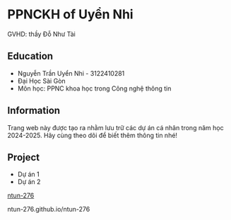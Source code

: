 <h1> PPNCKH of Uyển Nhi </h1>
GVHD: thầy Đỗ Như Tài

<h2> Education </h2>
<ul>
  <li> Nguyễn Trần Uyển Nhi - 3122410281 </li>
  <li> Đại Học Sài Gòn </li>
  <li> Môn học: PPNC khoa học trong Công nghệ thông tin </li>
</ul>

<h2> Information </h2>
  <p> Trang web này được tạo ra nhằm lưu trữ các dự án cá nhân trong năm học 2024-2025. Hãy cùng theo dõi để biết thêm thông tin nhé! </p>

<h2> Project </h2>
<ul>
  <li> Dự án 1 </li>
  <li> Dự án 2 </li>
</ul>
<a href="#"> ntun-276 </a>

ntun-276.github.io/ntun-276
